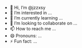 - 👋 Hi, I’m @jzzxsy
- 👀 I’m interested in ...
- 🌱 I’m currently learning ...
- 💞️ I’m looking to collaborate on ...
- 📫 How to reach me ...
- 😄 Pronouns: ...
- ⚡ Fun fact: ...

<!---
jzzxsy/jzzxsy is a ✨ special ✨ repository because its `README.md` (this file) appears on your GitHub profile.
You can click the Preview link to take a look at your changes.
--->
